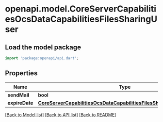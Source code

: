 # openapi.model.CoreServerCapabilitiesOcsDataCapabilitiesFilesSharingUser

## Load the model package
```dart
import 'package:openapi/api.dart';
```

## Properties
Name | Type | Description | Notes
------------ | ------------- | ------------- | -------------
**sendMail** | **bool** |  | [optional] 
**expireDate** | [**CoreServerCapabilitiesOcsDataCapabilitiesFilesSharingPublicExpireDate**](CoreServerCapabilitiesOcsDataCapabilitiesFilesSharingPublicExpireDate.md) |  | [optional] 

[[Back to Model list]](../README.md#documentation-for-models) [[Back to API list]](../README.md#documentation-for-api-endpoints) [[Back to README]](../README.md)


